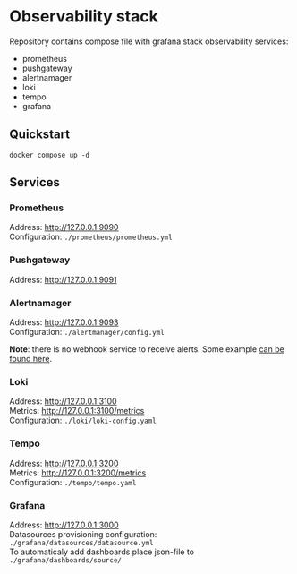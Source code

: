 # Observability stack

Repository contains compose file with grafana stack observability services:  

- prometheus
- pushgateway
- alertnamager
- loki
- tempo
- grafana

## Quickstart

```shell
docker compose up -d
```

## Services

### Prometheus 

Address: http://127.0.0.1:9090  
Configuration: `./prometheus/prometheus.yml`  

### Pushgateway

Address: http://127.0.0.1:9091  

### Alertnamager

Address: http://127.0.0.1:9093  
Configuration: `./alertmanager/config.yml` 

**Note**: there is no webhook service to receive alerts. Some example [can be found here](https://github.com/sa06/prometheus-pushgateway/tree/master/webhook).  

### Loki

Address: http://127.0.0.1:3100  
Metrics: http://127.0.0.1:3100/metrics  
Configuration: `./loki/loki-config.yaml`  

### Tempo

Address: http://127.0.0.1:3200  
Metrics: http://127.0.0.1:3200/metrics  
Configuration: `./tempo/tempo.yaml`  

### Grafana 

Address: http://127.0.0.1:3000  
Datasources provisioning configuration: `./grafana/datasources/datasource.yml`  
To automaticaly add dashboards place json-file to `./grafana/dashboards/source/`   
